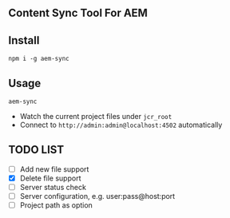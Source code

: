 Content Sync Tool For AEM
--------------------------

## Install
`npm i -g aem-sync`

## Usage
`aem-sync`

- Watch the current project files under `jcr_root`
- Connect to `http://admin:admin@localhost:4502` automatically

## TODO LIST
- [ ] Add new file support
- [x] Delete file support
- [ ] Server status check
- [ ] Server configuration, e.g. user:pass@host:port
- [ ] Project path as option
